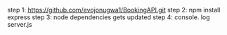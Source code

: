 step 1: https://github.com/evojonugwa1/BookingAPI.git
step 2: npm install express
step 3: node dependencies gets updated
step 4: console. log server.js
